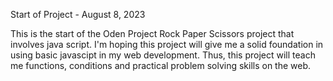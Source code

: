 Start of Project - August 8, 2023

This is the start of the Oden Project Rock Paper Scissors project that involves java script.  I'm hoping this project will give me a solid foundation in using basic javascipt in my web development.  Thus, this project will teach me functions, conditions and practical problem solving skills on the web.
